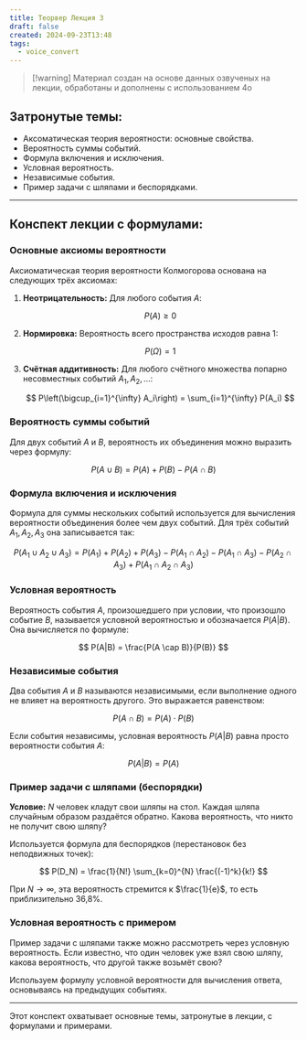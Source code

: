 ```yaml
---
title: Теорвер Лекция 3
draft: false
created: 2024-09-23T13:48
tags:
  - voice_convert
---
```


> [!warning] Материал создан на основе данных озвученых на лекции, обработаны и дополнены с использованием 4o

## Затронутые темы:

- Аксоматическая теория вероятности: основные свойства.
- Вероятность суммы событий.
- Формула включения и исключения.
- Условная вероятность.
- Независимые события.
- Пример задачи с шляпами и беспорядками.

---

## Конспект лекции с формулами:

### Основные аксиомы вероятности

Аксиоматическая теория вероятности Колмогорова основана на следующих трёх аксиомах:

1. **Неотрицательность:** Для любого события $A$:

    $$
    P(A) \geq 0
    $$

2. **Нормировка:** Вероятность всего пространства исходов равна 1:

    $$
    P(\Omega) = 1
    $$

3. **Счётная аддитивность:** Для любого счётного множества попарно несовместных событий $A_1, A_2, \dots$:

    $$
    P\left(\bigcup_{i=1}^{\infty} A_i\right) = \sum_{i=1}^{\infty} P(A_i)
    $$

### Вероятность суммы событий

Для двух событий $A$ и $B$, вероятность их объединения можно выразить через формулу:

$$
P(A \cup B) = P(A) + P(B) - P(A \cap B)
$$

### Формула включения и исключения

Формула для суммы нескольких событий используется для вычисления вероятности объединения более чем двух событий. Для трёх событий $A_1, A_2, A_3$ она записывается так:

$$
P(A_1 \cup A_2 \cup A_3) = P(A_1) + P(A_2) + P(A_3) - P(A_1 \cap A_2) - P(A_1 \cap A_3) - P(A_2 \cap A_3) + P(A_1 \cap A_2 \cap A_3)
$$

### Условная вероятность

Вероятность события $A$, произошедшего при условии, что произошло событие $B$, называется условной вероятностью и обозначается $P(A|B)$. Она вычисляется по формуле:

$$
P(A|B) = \frac{P(A \cap B)}{P(B)}
$$

### Независимые события

Два события $A$ и $B$ называются независимыми, если выполнение одного не влияет на вероятность другого. Это выражается равенством:

$$
P(A \cap B) = P(A) \cdot P(B)
$$

Если события независимы, условная вероятность $P(A|B)$ равна просто вероятности события $A$:

$$
P(A|B) = P(A)
$$

### Пример задачи с шляпами (беспорядки)

**Условие:** $N$ человек кладут свои шляпы на стол. Каждая шляпа случайным образом раздаётся обратно. Какова вероятность, что никто не получит свою шляпу?

Используется формула для беспорядков (перестановок без неподвижных точек):

$$
P(D_N) = \frac{1}{N!} \sum_{k=0}^{N} \frac{(-1)^k}{k!}
$$

При $N \to \infty$, эта вероятность стремится к $\frac{1}{e}$, то есть приблизительно 36,8%.

### Условная вероятность с примером

Пример задачи с шляпами также можно рассмотреть через условную вероятность. Если известно, что один человек уже взял свою шляпу, какова вероятность, что другой также возьмёт свою?

Используем формулу условной вероятности для вычисления ответа, основываясь на предыдущих событиях.

---

Этот конспект охватывает основные темы, затронутые в лекции, с формулами и примерами.
